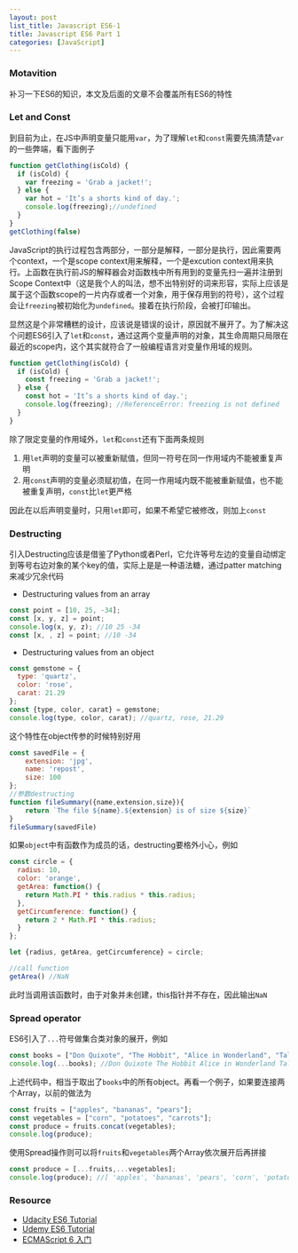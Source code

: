 ```yaml
---
layout: post
list_title: Javascript ES6-1
title: Javascript ES6 Part 1
categories: [JavaScript]
---
```


### Motavition

补习一下ES6的知识，本文及后面的文章不会覆盖所有ES6的特性

### Let and Const

到目前为止，在JS中声明变量只能用`var`，为了理解`let`和`const`需要先搞清楚`var`的一些弊端，看下面例子

```javascript
function getClothing(isCold) {
  if (isCold) {
    var freezing = 'Grab a jacket!';
  } else {
    var hot = 'It’s a shorts kind of day.';
    console.log(freezing);//undefined
  }
}
getClothing(false)
```
JavaScript的执行过程包含两部分，一部分是解释，一部分是执行，因此需要两个context，一个是scope context用来解释，一个是excution context用来执行。上函数在执行前JS的解释器会对函数栈中所有用到的变量先扫一遍并注册到Scope Context中（这是我个人的叫法，想不出特别好的词来形容，实际上应该是属于这个函数scope的一片内存或者一个对象，用于保存用到的符号），这个过程会让`freezing`被初始化为`undefined`。接着在执行阶段，会被打印输出。

显然这是个非常糟糕的设计，应该说是错误的设计，原因就不展开了。为了解决这个问题ES6引入了`let`和`const`，通过这两个变量声明的对象，其生命周期只局限在最近的scope内，这个其实就符合了一般编程语言对变量作用域的规则。

```javascript
function getClothing(isCold) {
  if (isCold) {
    const freezing = 'Grab a jacket!';
  } else {
    const hot = 'It’s a shorts kind of day.';
    console.log(freezing); //ReferenceError: freezing is not defined
  }
}
```

除了限定变量的作用域外，`let`和`const`还有下面两条规则

1. 用`let`声明的变量可以被重新赋值，但同一符号在同一作用域内不能被重复声明
2. 用`const`声明的变量必须赋初值，在同一作用域内既不能被重新赋值，也不能被重复声明，`const`比`let`更严格

因此在以后声明变量时，只用`let`即可，如果不希望它被修改，则加上`const`

### Destructing

引入Destructing应该是借鉴了Python或者Perl，它允许等号左边的变量自动绑定到等号右边对象的某个key的值，实际上是是一种语法糖，通过patter matching来减少冗余代码

- Destructuring values from an array

```javascript
const point = [10, 25, -34];
const [x, y, z] = point;
console.log(x, y, z); //10 25 -34
const [x, , z] = point; //10 -34
```

- Destructuring values from an object

```javascript
const gemstone = {
  type: 'quartz',
  color: 'rose',
  carat: 21.29
};
const {type, color, carat} = gemstone;
console.log(type, color, carat); //quartz, rose, 21.29
```
这个特性在object传参的时候特别好用

```javascript
const savedFile = {
    extension: 'jpg',
    name: 'repost',
    size: 100
};
//参数destructing
function fileSummary({name,extension,size}){
    return `The file ${name}.${extension} is of size ${size}`
}
fileSummary(savedFile)
```
如果`object`中有函数作为成员的话，destructing要格外小心，例如

```javascript
const circle = {
  radius: 10,
  color: 'orange',
  getArea: function() {
    return Math.PI * this.radius * this.radius;
  },
  getCircumference: function() {
    return 2 * Math.PI * this.radius;
  }
};

let {radius, getArea, getCircumference} = circle;

//call function
getArea() //NaN
```
此时当调用该函数时，由于对象并未创建，this指针并不存在，因此输出`NaN`

### Spread operator

ES6引入了`...`符号做集合类对象的展开，例如

```javascript
const books = ["Don Quixote", "The Hobbit", "Alice in Wonderland", "Tale of Two Cities"];
console.log(...books); //Don Quixote The Hobbit Alice in Wonderland Tale of Two Cities
```

上述代码中，相当于取出了`books`中的所有object。再看一个例子，如果要连接两个Array，以前的做法为

```javascript
const fruits = ["apples", "bananas", "pears"];
const vegetables = ["corn", "potatoes", "carrots"];
const produce = fruits.concat(vegetables);
console.log(produce);
```
使用Spread操作则可以将`fruits`和`vegetables`两个Array依次展开后再拼接

```javascript
const produce = [...fruits,...vegetables];
console.log(produce); //[ 'apples', 'bananas', 'pears', 'corn', 'potatoes',` 'carrots' ]
```


### Resource

- [Udacity ES6 Tutorial](https://classroom.udacity.com/courses/ud356)
- [Udemy ES6 Tutorial](https://www.udemy.com/javascript-es6-tutorial)
- [ECMAScript 6 入门](http://es6.ruanyifeng.com/)



